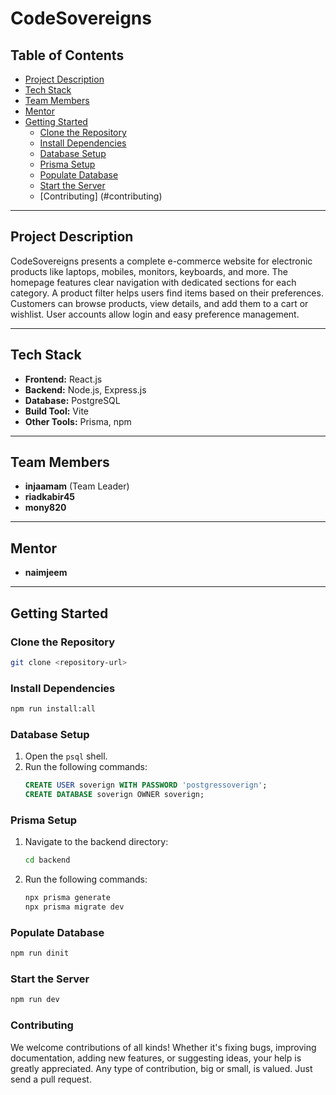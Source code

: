 # CodeSovereigns

## Table of Contents

- [Project Description](#project-description)
- [Tech Stack](#tech-stack)
- [Team Members](#team-members)
- [Mentor](#mentor)
- [Getting Started](#getting-started)
  - [Clone the Repository](#clone-the-repository)
  - [Install Dependencies](#install-dependencies)
  - [Database Setup](#database-setup)
  - [Prisma Setup](#prisma-setup)
  - [Populate Database](#populate-database)
  - [Start the Server](#start-the-server)
  - [Contributing] (#contributing)

---

## Project Description

CodeSovereigns presents a complete e-commerce website for electronic products like laptops, mobiles, monitors, keyboards, and more. The homepage features clear navigation with dedicated sections for each category. A product filter helps users find items based on their preferences. Customers can browse products, view details, and add them to a cart or wishlist. User accounts allow login and easy preference management.

---

## Tech Stack

- **Frontend:** React.js
- **Backend:** Node.js, Express.js
- **Database:** PostgreSQL
- **Build Tool:** Vite
- **Other Tools:** Prisma, npm

---

## Team Members

- **injaamam** (Team Leader)
- **riadkabir45**
- **mony820**

---

## Mentor

- **naimjeem**

---

## Getting Started

### Clone the Repository

```bash
git clone <repository-url>
```

### Install Dependencies

```bash
npm run install:all
```

### Database Setup

1. Open the `psql` shell.
2. Run the following commands:
   ```sql
   CREATE USER soverign WITH PASSWORD 'postgressoverign';
   CREATE DATABASE soverign OWNER soverign;
   ```

### Prisma Setup

1. Navigate to the backend directory:
   ```bash
   cd backend
   ```
2. Run the following commands:
   ```bash
   npx prisma generate
   npx prisma migrate dev
   ```

### Populate Database

```bash
npm run dinit
```

### Start the Server

```bash
npm run dev
```

### Contributing

We welcome contributions of all kinds! Whether it's fixing bugs, improving documentation, adding new features, or suggesting ideas, your help is greatly appreciated. Any type of contribution, big or small, is valued. Just send a pull request.
